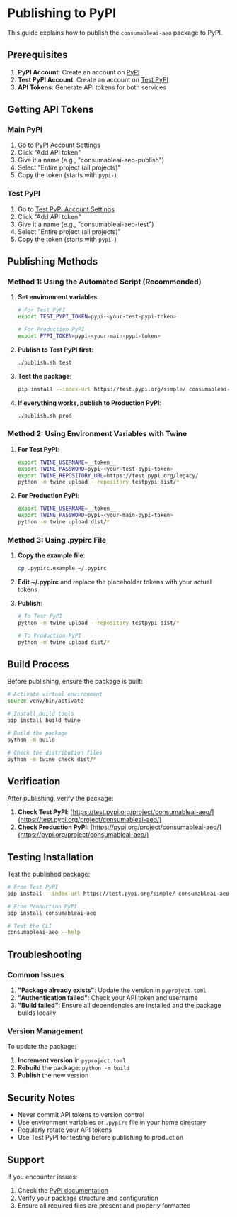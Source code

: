 # Publishing to PyPI

This guide explains how to publish the `consumableai-aeo` package to PyPI.

## Prerequisites

1. **PyPI Account**: Create an account on [PyPI](https://pypi.org/account/register/)
2. **Test PyPI Account**: Create an account on [Test PyPI](https://test.pypi.org/account/register/)
3. **API Tokens**: Generate API tokens for both services

## Getting API Tokens

### Main PyPI
1. Go to [PyPI Account Settings](https://pypi.org/manage/account/token/)
2. Click "Add API token"
3. Give it a name (e.g., "consumableai-aeo-publish")
4. Select "Entire project (all projects)"
5. Copy the token (starts with `pypi-`)

### Test PyPI
1. Go to [Test PyPI Account Settings](https://test.pypi.org/manage/account/token/)
2. Click "Add API token"
3. Give it a name (e.g., "consumableai-aeo-test")
4. Select "Entire project (all projects)"
5. Copy the token (starts with `pypi-`)

## Publishing Methods

### Method 1: Using the Automated Script (Recommended)

1. **Set environment variables**:
   ```bash
   # For Test PyPI
   export TEST_PYPI_TOKEN=pypi-<your-test-pypi-token>
   
   # For Production PyPI
   export PYPI_TOKEN=pypi-<your-main-pypi-token>
   ```

2. **Publish to Test PyPI first**:
   ```bash
   ./publish.sh test
   ```

3. **Test the package**:
   ```bash
   pip install --index-url https://test.pypi.org/simple/ consumableai-aeo
   ```

4. **If everything works, publish to Production PyPI**:
   ```bash
   ./publish.sh prod
   ```

### Method 2: Using Environment Variables with Twine

1. **For Test PyPI**:
   ```bash
   export TWINE_USERNAME=__token__
   export TWINE_PASSWORD=pypi-<your-test-pypi-token>
   export TWINE_REPOSITORY_URL=https://test.pypi.org/legacy/
   python -m twine upload --repository testpypi dist/*
   ```

2. **For Production PyPI**:
   ```bash
   export TWINE_USERNAME=__token__
   export TWINE_PASSWORD=pypi-<your-main-pypi-token>
   python -m twine upload dist/*
   ```

### Method 3: Using .pypirc File

1. **Copy the example file**:
   ```bash
   cp .pypirc.example ~/.pypirc
   ```

2. **Edit ~/.pypirc** and replace the placeholder tokens with your actual tokens

3. **Publish**:
   ```bash
   # To Test PyPI
   python -m twine upload --repository testpypi dist/*
   
   # To Production PyPI
   python -m twine upload dist/*
   ```

## Build Process

Before publishing, ensure the package is built:

```bash
# Activate virtual environment
source venv/bin/activate

# Install build tools
pip install build twine

# Build the package
python -m build

# Check the distribution files
python -m twine check dist/*
```

## Verification

After publishing, verify the package:

1. **Check Test PyPI**: [https://test.pypi.org/project/consumableai-aeo/](https://test.pypi.org/project/consumableai-aeo/)
2. **Check Production PyPI**: [https://pypi.org/project/consumableai-aeo/](https://pypi.org/project/consumableai-aeo/)

## Testing Installation

Test the published package:

```bash
# From Test PyPI
pip install --index-url https://test.pypi.org/simple/ consumableai-aeo

# From Production PyPI
pip install consumableai-aeo

# Test the CLI
consumableai-aeo --help
```

## Troubleshooting

### Common Issues

1. **"Package already exists"**: Update the version in `pyproject.toml`
2. **"Authentication failed"**: Check your API token and username
3. **"Build failed"**: Ensure all dependencies are installed and the package builds locally

### Version Management

To update the package:

1. **Increment version** in `pyproject.toml`
2. **Rebuild** the package: `python -m build`
3. **Publish** the new version

## Security Notes

- Never commit API tokens to version control
- Use environment variables or `.pypirc` file in your home directory
- Regularly rotate your API tokens
- Use Test PyPI for testing before publishing to production

## Support

If you encounter issues:

1. Check the [PyPI documentation](https://packaging.python.org/guides/publishing-package-distribution-using-twine/)
2. Verify your package structure and configuration
3. Ensure all required files are present and properly formatted

